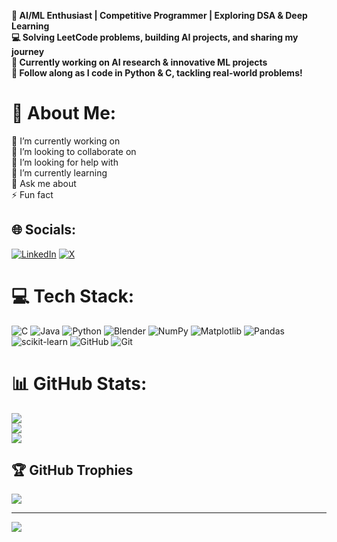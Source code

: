 **🚀 AI/ML Enthusiast | Competitive Programmer | Exploring DSA & Deep Learning  
💻 Solving LeetCode problems, building AI projects, and sharing my journey  
🔬 Currently working on AI research & innovative ML projects  
📌 Follow along as I code in Python & C, tackling real-world problems!**

# 💫 About Me:
🔭 I’m currently working on<br>👯 I’m looking to collaborate on<br>🤝 I’m looking for help with<br>🌱 I’m currently learning<br>💬 Ask me about<br>⚡ Fun fact


## 🌐 Socials:
[![LinkedIn](https://img.shields.io/badge/LinkedIn-%230077B5.svg?logo=linkedin&logoColor=white)](https://linkedin.com/in/www.linkedin.com/in/samar-jamal) [![X](https://img.shields.io/badge/X-black.svg?logo=X&logoColor=white)](https://x.com/samar_jama27633) 

# 💻 Tech Stack:
![C](https://img.shields.io/badge/c-%2300599C.svg?style=flat&logo=c&logoColor=white) ![Java](https://img.shields.io/badge/java-%23ED8B00.svg?style=flat&logo=openjdk&logoColor=white) ![Python](https://img.shields.io/badge/python-3670A0?style=flat&logo=python&logoColor=ffdd54) ![Blender](https://img.shields.io/badge/blender-%23F5792A.svg?style=flat&logo=blender&logoColor=white) ![NumPy](https://img.shields.io/badge/numpy-%23013243.svg?style=flat&logo=numpy&logoColor=white) ![Matplotlib](https://img.shields.io/badge/Matplotlib-%23ffffff.svg?style=flat&logo=Matplotlib&logoColor=black) ![Pandas](https://img.shields.io/badge/pandas-%23150458.svg?style=flat&logo=pandas&logoColor=white) ![scikit-learn](https://img.shields.io/badge/scikit--learn-%23F7931E.svg?style=flat&logo=scikit-learn&logoColor=white) ![GitHub](https://img.shields.io/badge/github-%23121011.svg?style=flat&logo=github&logoColor=white) ![Git](https://img.shields.io/badge/git-%23F05033.svg?style=flat&logo=git&logoColor=white)
# 📊 GitHub Stats:
![](https://github-readme-stats.vercel.app/api?username=Samarcodesinpython&theme=github_dark&hide_border=false&include_all_commits=true&count_private=false)<br/>
![](https://nirzak-streak-stats.vercel.app/?user=Samarcodesinpython&theme=github_dark&hide_border=false)<br/>
![](https://github-readme-stats.vercel.app/api/top-langs/?username=Samarcodesinpython&theme=github_dark&hide_border=false&include_all_commits=true&count_private=false&layout=compact)

## 🏆 GitHub Trophies
![](https://github-profile-trophy.vercel.app/?username=Samarcodesinpython&theme=radical&no-frame=false&no-bg=false&margin-w=4)

---
[![](https://visitcount.itsvg.in/api?id=Samarcodesinpython&icon=0&color=0)](https://visitcount.itsvg.in)

<!-- Proudly created with GPRM ( https://gprm.itsvg.in ) -->
